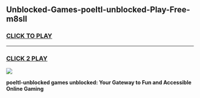
## Unblocked-Games-poeltl-unblocked-Play-Free-m8sll
<h3>
<a href="https://premium76.site?title=poeltl-unblocked&ref=10A">CLICK TO PLAY</a></h3>
<hr>

<h3>
<a href="https://premium76.site?title=poeltl-unblocked&ref=10A">CLICK 2 PLAY</a>
  
</h3>

<a href="https://premium76.site?title=poeltl-unblocked&ref=10A"><img src="https://clearcache.store/games.png"></a>


**poeltl-unblocked games unblocked: Your Gateway to Fun and Accessible Online Gaming**

